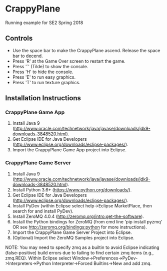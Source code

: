 # CrappyPlane
Running example for SE2 Spring 2018

## Controls
* Use the space bar to make the CrappyPlane ascend. Release the space bar to decend.
* Press 'R' at the Game Over screen to restart the game.
* Press '`' (Tilde) to show the console.
* Press 'H' to hide the console.
* Press 'E' to run easy graphics.
* Press 'T' to run texture graphics. 

## Installation Instructions
### CrappyPlane Game App
1. Install Java 9 (http://www.oracle.com/technetwork/java/javase/downloads/jdk9-downloads-3848520.html).
2. Get Eclipse IDE for Java Developers (http://www.eclipse.org/downloads/eclipse-packages/).
3. Import the CrappyPlane Game App project into Eclipse.

### CrappyPlane Game Server
1. Install Java 9 (http://www.oracle.com/technetwork/java/javase/downloads/jdk9-downloads-3848520.html).
2. Install Python 3.6+ (https://www.python.org/downloads/).
3. Get Eclipse IDE for Java Developers (http://www.eclipse.org/downloads/eclipse-packages/).
4. Install PyDev (within Eclipse select help->Eclipse MarketPlace, then search for and install PyDev).
5. Install ZeroMQ 4.0.4 (http://zeromq.org/intro:get-the-software).
6. Install the Python bindings for ZeroMQ (from cmd line 'pip install pyzmq' OR see http://zeromq.org/bindings:python for more instructions).
7. Import the CrappyPlane Game Server Project into Eclipse.
8. (Optional) Import the ZeroMQ Samples project into Eclipse.

NOTE: You may need to specify zmq as a builtin to avoid Eclipse indicating (false-positive) build errors due to failing to find certain zmq items (e.g., zmq.REQ). Within Eclipse select Window->Preferences->PyDev->Interpreters->Python Interpreter->Forced Builtins->New and add zmq.

